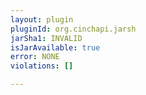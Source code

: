 ```yaml
---
layout: plugin
pluginId: org.cinchapi.jarsh
jarSha1: INVALID
isJarAvailable: true
error: NONE
violations: []

---
```

